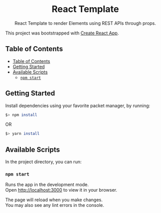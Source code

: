 <br />    
<p align="center">
<h1 align="center">React Template</h1>
<p align="center">
    React Template to render Elements using REST APIs through props.
</p>

This project was bootstrapped with [Create React App](https://github.com/facebook/create-react-app).


## Table of Contents

- [Table of Contents](#table-of-contents)
- [Getting Started](#getting-started)
- [Available Scripts](#available-scripts)
  - [`npm start`](#npm-start)

## Getting Started
Install dependencies using your favorite packet manager, by running:
```bash
$> npm install
```
OR
```bash
$> yarn install
```


## Available Scripts

In the project directory, you can run:

### `npm start`

Runs the app in the development mode.\
Open [http://localhost:3000](http://localhost:3000) to view it in your browser.

The page will reload when you make changes.\
You may also see any lint errors in the console.
